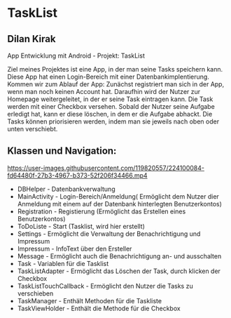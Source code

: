 # TaskList

## Dilan Kirak 
App Entwicklung mit Android - Projekt: TaskList

Ziel meines Projektes ist eine App, in der man seine Tasks speichern kann. Diese App hat einen Login-Bereich mit einer Datenbankimplentierung.
Kommen wir zum Ablauf der App:
Zunächst registriert man sich in der App, wenn man noch keinen Account hat. Daraufhin wird der Nutzer zur Homepage weitergeleitet, in der er seine Task eintragen kann. Die Task werden mit einer Checkbox versehen. Sobald der Nutzer seine Aufgabe erledigt hat, kann er diese löschen, in dem er die Aufgabe abhackt. 
Die Tasks können priorisieren werden, indem man sie jeweils nach oben oder unten verschiebt. 

## Klassen und Navigation:



https://user-images.githubusercontent.com/119820557/224100084-fd64480f-27b3-4967-b373-52f206f34466.mp4







- DBHelper - Datenbankverwaltung
- MainActivity - Login-Bereich/Anmeldung( Ermöglicht dem Nutzer dier Anmeldung mit einem auf der Datenbank hinterlegten Benutzerkontos)
- Registration - Registierung (Ermöglicht das Erstellen eines Benutzerkontos)
- ToDoListe - Start (Tasklist, wird hier erstellt)
- Settings - Ermöglicht die Verwaltung der Benachrichtigung und Impressum 
- Impressum - InfoText über den Ersteller
- Message - Ermöglicht auch die Benachrichtigung an- und ausschalten 
- Task - Variablen für die Tasklist
- TaskListAdapter - Ermöglicht das Löschen der Task, durch klicken der Checkbox
- TaskListTouchCallback - Ermöglicht den Nutzer die Tasks zu verschieben
- TaskManager - Enthält Methoden für die Taskliste
- TaskViewHolder - Enthält die Methode für die Checkbox




